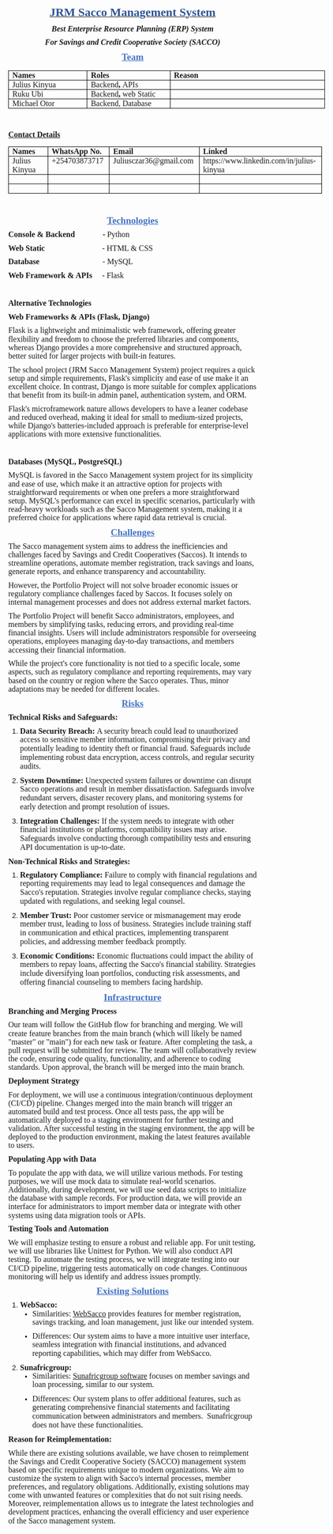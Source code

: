 <p style='margin-top:0in;margin-right:0in;margin-bottom:8.0pt;margin-left:0in;font-size:11.0pt;font-family:"Calibri",sans-serif;text-align:center;'><strong><u><span style='font-size:24px;font-family:"Times New Roman",serif;color:#2F5496;'>JRM Sacco Management System</span></u></strong></p>
<p style='margin-top:0in;margin-right:0in;margin-bottom:8.0pt;margin-left:0in;font-size:11.0pt;font-family:"Calibri",sans-serif;text-align:center;'><strong><em><span style='font-size:16px;line-height:107%;font-family:"Times New Roman",serif;'>Best Enterprise Resource Planning (ERP) System</span></em></strong></p>
<p style='margin-top:0in;margin-right:0in;margin-bottom:8.0pt;margin-left:0in;font-size:11.0pt;font-family:"Calibri",sans-serif;text-align:center;'><strong><em><span style='font-size:16px;line-height:107%;font-family:"Times New Roman",serif;'>For Savings and Credit Cooperative Society (SACCO)</span></em></strong></p>
<h2 style='margin-top:8.0pt;margin-right:0in;margin-bottom:6.0pt;margin-left:0in;text-align:center;font-size:19px;font-family:"Times New Roman",serif;color:#4472C4;text-decoration:underline;'>Team</h2>
<table style="width:481.25pt;border-collapse:collapse;border:none;">
    <tbody>
        <tr>
            <td style="width: 116.85pt;border: 1pt solid windowtext;padding: 0in 5.4pt;vertical-align: top;">
                <p style='margin-top:0in;margin-right:0in;margin-bottom:0in;margin-left:0in;font-size:11.0pt;font-family:"Calibri",sans-serif;line-height:normal;'><strong><span style='font-size:16px;font-family:"Times New Roman",serif;'>Names</span></strong></p>
            </td>
            <td style="width: 116.85pt;border-top: 1pt solid windowtext;border-right: 1pt solid windowtext;border-bottom: 1pt solid windowtext;border-image: initial;border-left: none;padding: 0in 5.4pt;vertical-align: top;">
                <p style='margin-top:0in;margin-right:0in;margin-bottom:0in;margin-left:0in;font-size:11.0pt;font-family:"Calibri",sans-serif;line-height:normal;'><strong><span style='font-size:16px;font-family:"Times New Roman",serif;'>Roles</span></strong></p>
            </td>
            <td style="width: 247.55pt;border-top: 1pt solid windowtext;border-right: 1pt solid windowtext;border-bottom: 1pt solid windowtext;border-image: initial;border-left: none;padding: 0in 5.4pt;vertical-align: top;">
                <p style='margin-top:0in;margin-right:0in;margin-bottom:0in;margin-left:0in;font-size:11.0pt;font-family:"Calibri",sans-serif;line-height:normal;'><strong><span style='font-size:16px;font-family:"Times New Roman",serif;'>Reason</span></strong></p>
            </td>
        </tr>
        <tr>
            <td style="width: 116.85pt;border-right: 1pt solid windowtext;border-bottom: 1pt solid windowtext;border-left: 1pt solid windowtext;border-image: initial;border-top: none;padding: 0in 5.4pt;vertical-align: top;">
                <p style='margin-top:0in;margin-right:0in;margin-bottom:0in;margin-left:0in;font-size:11.0pt;font-family:"Calibri",sans-serif;line-height:normal;'><span style='font-size:16px;font-family:  "Times New Roman",serif;'>Julius Kinyua</span></p>
            </td>
            <td style="width: 116.85pt;border-top: none;border-left: none;border-bottom: 1pt solid windowtext;border-right: 1pt solid windowtext;padding: 0in 5.4pt;vertical-align: top;">
                <p style='margin-top:0in;margin-right:0in;margin-bottom:0in;margin-left:0in;font-size:11.0pt;font-family:"Calibri",sans-serif;line-height:normal;'><span style='font-size:16px;font-family:  "Times New Roman",serif;'>Backend<strong>,&nbsp;</strong>APIs</span></p>
            </td>
            <td style="width: 247.55pt;border-top: none;border-left: none;border-bottom: 1pt solid windowtext;border-right: 1pt solid windowtext;padding: 0in 5.4pt;vertical-align: top;">
                <p style='margin-top:0in;margin-right:0in;margin-bottom:0in;margin-left:0in;font-size:11.0pt;font-family:"Calibri",sans-serif;line-height:normal;'><strong><span style='font-size:16px;font-family:"Times New Roman",serif;'>&nbsp;</span></strong></p>
            </td>
        </tr>
        <tr>
            <td style="width: 116.85pt;border-right: 1pt solid windowtext;border-bottom: 1pt solid windowtext;border-left: 1pt solid windowtext;border-image: initial;border-top: none;padding: 0in 5.4pt;vertical-align: top;">
                <p style='margin-top:0in;margin-right:0in;margin-bottom:0in;margin-left:0in;font-size:11.0pt;font-family:"Calibri",sans-serif;line-height:normal;'><span style='font-size:16px;font-family:  "Times New Roman",serif;'>Ruku Ubi</span></p>
            </td>
            <td style="width: 116.85pt;border-top: none;border-left: none;border-bottom: 1pt solid windowtext;border-right: 1pt solid windowtext;padding: 0in 5.4pt;vertical-align: top;">
                <p style='margin-top:0in;margin-right:0in;margin-bottom:0in;margin-left:0in;font-size:11.0pt;font-family:"Calibri",sans-serif;line-height:normal;'><span style='font-size:16px;font-family:  "Times New Roman",serif;'>Backend<strong>,&nbsp;</strong>web<strong>&nbsp;</strong>Static</span></p>
            </td>
            <td style="width: 247.55pt;border-top: none;border-left: none;border-bottom: 1pt solid windowtext;border-right: 1pt solid windowtext;padding: 0in 5.4pt;vertical-align: top;">
                <p style='margin-top:0in;margin-right:0in;margin-bottom:0in;margin-left:0in;font-size:11.0pt;font-family:"Calibri",sans-serif;line-height:normal;'><strong><span style='font-size:16px;font-family:"Times New Roman",serif;'>&nbsp;</span></strong></p>
            </td>
        </tr>
        <tr>
            <td style="width: 116.85pt;border-right: 1pt solid windowtext;border-bottom: 1pt solid windowtext;border-left: 1pt solid windowtext;border-image: initial;border-top: none;padding: 0in 5.4pt;vertical-align: top;">
                <p style='margin-top:0in;margin-right:0in;margin-bottom:0in;margin-left:0in;font-size:11.0pt;font-family:"Calibri",sans-serif;line-height:normal;'><span style='font-size:16px;font-family:  "Times New Roman",serif;'>Michael Otor</span></p>
            </td>
            <td style="width: 116.85pt;border-top: none;border-left: none;border-bottom: 1pt solid windowtext;border-right: 1pt solid windowtext;padding: 0in 5.4pt;vertical-align: top;">
                <p style='margin-top:0in;margin-right:0in;margin-bottom:0in;margin-left:0in;font-size:11.0pt;font-family:"Calibri",sans-serif;line-height:normal;'><span style='font-size:16px;font-family:  "Times New Roman",serif;'>Backend, Database</span></p>
            </td>
            <td style="width: 247.55pt;border-top: none;border-left: none;border-bottom: 1pt solid windowtext;border-right: 1pt solid windowtext;padding: 0in 5.4pt;vertical-align: top;">
                <p style='margin-top:0in;margin-right:0in;margin-bottom:0in;margin-left:0in;font-size:11.0pt;font-family:"Calibri",sans-serif;line-height:normal;'><strong><span style='font-size:16px;font-family:"Times New Roman",serif;'>&nbsp;</span></strong></p>
            </td>
        </tr>
    </tbody>
</table>
<p style='margin-top:0in;margin-right:0in;margin-bottom:8.0pt;margin-left:0in;font-size:11.0pt;font-family:"Calibri",sans-serif;'><strong><span style='font-size:16px;line-height:107%;font-family:"Times New Roman",serif;'>&nbsp;</span></strong></p>
<p style='margin-top:0in;margin-right:0in;margin-bottom:8.0pt;margin-left:0in;font-size:11.0pt;font-family:"Calibri",sans-serif;'><strong><u><span style='font-size:16px;line-height:107%;font-family:"Times New Roman",serif;'>Contact Details</span></u></strong></p>
<table style="width:476.75pt;border-collapse:collapse;border:none;">
    <tbody>
        <tr>
            <td style="width: 75.25pt;border: 1pt solid windowtext;padding: 0in 5.4pt;vertical-align: top;">
                <p style='margin-top:0in;margin-right:0in;margin-bottom:0in;margin-left:0in;font-size:11.0pt;font-family:"Calibri",sans-serif;line-height:normal;'><strong><span style='font-size:16px;font-family:"Times New Roman",serif;'>Names</span></strong></p>
            </td>
            <td style="width: 88.8pt;border-top: 1pt solid windowtext;border-right: 1pt solid windowtext;border-bottom: 1pt solid windowtext;border-image: initial;border-left: none;padding: 0in 5.4pt;vertical-align: top;">
                <p style='margin-top:0in;margin-right:0in;margin-bottom:0in;margin-left:0in;font-size:11.0pt;font-family:"Calibri",sans-serif;line-height:normal;'><strong><span style='font-size:16px;font-family:"Times New Roman",serif;'>WhatsApp No.</span></strong></p>
            </td>
            <td style="width: 132.1pt;border-top: 1pt solid windowtext;border-right: 1pt solid windowtext;border-bottom: 1pt solid windowtext;border-image: initial;border-left: none;padding: 0in 5.4pt;vertical-align: top;">
                <p style='margin-top:0in;margin-right:0in;margin-bottom:0in;margin-left:0in;font-size:11.0pt;font-family:"Calibri",sans-serif;line-height:normal;'><strong><span style='font-size:16px;font-family:"Times New Roman",serif;'>Email</span></strong></p>
            </td>
            <td style="width: 180.6pt;border-top: 1pt solid windowtext;border-right: 1pt solid windowtext;border-bottom: 1pt solid windowtext;border-image: initial;border-left: none;padding: 0in 5.4pt;vertical-align: top;">
                <p style='margin-top:0in;margin-right:0in;margin-bottom:0in;margin-left:0in;font-size:11.0pt;font-family:"Calibri",sans-serif;line-height:normal;'><strong><span style='font-size:16px;font-family:"Times New Roman",serif;'>Linked</span></strong></p>
            </td>
        </tr>
        <tr>
            <td style="width: 75.25pt;border-right: 1pt solid windowtext;border-bottom: 1pt solid windowtext;border-left: 1pt solid windowtext;border-image: initial;border-top: none;padding: 0in 5.4pt;vertical-align: top;">
                <p style='margin-top:0in;margin-right:0in;margin-bottom:0in;margin-left:0in;font-size:11.0pt;font-family:"Calibri",sans-serif;line-height:normal;'><span style='font-size:16px;font-family:"Times New Roman",serif;'>Julius Kinyua</span></p>
            </td>
            <td style="width: 88.8pt;border-top: none;border-left: none;border-bottom: 1pt solid windowtext;border-right: 1pt solid windowtext;padding: 0in 5.4pt;vertical-align: top;">
                <p style='margin-top:0in;margin-right:0in;margin-bottom:0in;margin-left:0in;font-size:11.0pt;font-family:"Calibri",sans-serif;line-height:normal;'><span style='font-size:16px;font-family:"Times New Roman",serif;'>+254703873717</span></p>
            </td>
            <td style="width: 132.1pt;border-top: none;border-left: none;border-bottom: 1pt solid windowtext;border-right: 1pt solid windowtext;padding: 0in 5.4pt;vertical-align: top;">
                <p style='margin-top:0in;margin-right:0in;margin-bottom:0in;margin-left:0in;font-size:11.0pt;font-family:"Calibri",sans-serif;line-height:normal;'><span style='font-size:16px;font-family:"Times New Roman",serif;'>Juliusczar36@gmail.com</span></p>
            </td>
            <td style="width: 180.6pt;border-top: none;border-left: none;border-bottom: 1pt solid windowtext;border-right: 1pt solid windowtext;padding: 0in 5.4pt;vertical-align: top;">
                <p style='margin-top:0in;margin-right:0in;margin-bottom:0in;margin-left:0in;font-size:11.0pt;font-family:"Calibri",sans-serif;line-height:normal;'><span style='font-size:16px;font-family:"Times New Roman",serif;'>https://www.linkedin.com/in/julius-kinyua</span></p>
            </td>
        </tr>
        <tr>
            <td style="width: 75.25pt;border-right: 1pt solid windowtext;border-bottom: 1pt solid windowtext;border-left: 1pt solid windowtext;border-image: initial;border-top: none;padding: 0in 5.4pt;vertical-align: top;">
                <p style='margin-top:0in;margin-right:0in;margin-bottom:0in;margin-left:0in;font-size:11.0pt;font-family:"Calibri",sans-serif;line-height:normal;'><span style='font-size:16px;font-family:"Times New Roman",serif;'>&nbsp;</span></p>
            </td>
            <td style="width: 88.8pt;border-top: none;border-left: none;border-bottom: 1pt solid windowtext;border-right: 1pt solid windowtext;padding: 0in 5.4pt;vertical-align: top;">
                <p style='margin-top:0in;margin-right:0in;margin-bottom:0in;margin-left:0in;font-size:11.0pt;font-family:"Calibri",sans-serif;line-height:normal;'><strong><span style='font-size:16px;font-family:"Times New Roman",serif;'>&nbsp;</span></strong></p>
            </td>
            <td style="width: 132.1pt;border-top: none;border-left: none;border-bottom: 1pt solid windowtext;border-right: 1pt solid windowtext;padding: 0in 5.4pt;vertical-align: top;">
                <p style='margin-top:0in;margin-right:0in;margin-bottom:0in;margin-left:0in;font-size:11.0pt;font-family:"Calibri",sans-serif;line-height:normal;'><strong><span style='font-size:16px;font-family:"Times New Roman",serif;'>&nbsp;</span></strong></p>
            </td>
            <td style="width: 180.6pt;border-top: none;border-left: none;border-bottom: 1pt solid windowtext;border-right: 1pt solid windowtext;padding: 0in 5.4pt;vertical-align: top;">
                <p style='margin-top:0in;margin-right:0in;margin-bottom:0in;margin-left:0in;font-size:11.0pt;font-family:"Calibri",sans-serif;line-height:normal;'><strong><span style='font-size:16px;font-family:"Times New Roman",serif;'>&nbsp;</span></strong></p>
            </td>
        </tr>
        <tr>
            <td style="width: 75.25pt;border-right: 1pt solid windowtext;border-bottom: 1pt solid windowtext;border-left: 1pt solid windowtext;border-image: initial;border-top: none;padding: 0in 5.4pt;vertical-align: top;">
                <p style='margin-top:0in;margin-right:0in;margin-bottom:0in;margin-left:0in;font-size:11.0pt;font-family:"Calibri",sans-serif;line-height:normal;'><span style='font-size:16px;font-family:"Times New Roman",serif;'>&nbsp;</span></p>
            </td>
            <td style="width: 88.8pt;border-top: none;border-left: none;border-bottom: 1pt solid windowtext;border-right: 1pt solid windowtext;padding: 0in 5.4pt;vertical-align: top;">
                <p style='margin-top:0in;margin-right:0in;margin-bottom:0in;margin-left:0in;font-size:11.0pt;font-family:"Calibri",sans-serif;line-height:normal;'><strong><span style='font-size:16px;font-family:"Times New Roman",serif;'>&nbsp;</span></strong></p>
            </td>
            <td style="width: 132.1pt;border-top: none;border-left: none;border-bottom: 1pt solid windowtext;border-right: 1pt solid windowtext;padding: 0in 5.4pt;vertical-align: top;">
                <p style='margin-top:0in;margin-right:0in;margin-bottom:0in;margin-left:0in;font-size:11.0pt;font-family:"Calibri",sans-serif;line-height:normal;'><strong><span style='font-size:16px;font-family:"Times New Roman",serif;'>&nbsp;</span></strong></p>
            </td>
            <td style="width: 180.6pt;border-top: none;border-left: none;border-bottom: 1pt solid windowtext;border-right: 1pt solid windowtext;padding: 0in 5.4pt;vertical-align: top;">
                <p style='margin-top:0in;margin-right:0in;margin-bottom:0in;margin-left:0in;font-size:11.0pt;font-family:"Calibri",sans-serif;line-height:normal;'><strong><span style='font-size:16px;font-family:"Times New Roman",serif;'>&nbsp;</span></strong></p>
            </td>
        </tr>
    </tbody>
</table>
<p style='margin-top:0in;margin-right:0in;margin-bottom:8.0pt;margin-left:0in;font-size:11.0pt;font-family:"Calibri",sans-serif;'><span style='font-size:16px;line-height:107%;font-family:"Times New Roman",serif;'>&nbsp;</span></p>
<h2 style='margin-top:8.0pt;margin-right:0in;margin-bottom:6.0pt;margin-left:0in;text-align:center;font-size:19px;font-family:"Times New Roman",serif;color:#4472C4;text-decoration:underline;'>Technologies</h2>
<p style='margin-top:0in;margin-right:0in;margin-bottom:8.0pt;margin-left:0in;font-size:11.0pt;font-family:"Calibri",sans-serif;'><strong><span style='font-size:16px;line-height:107%;font-family:"Times New Roman",serif;'>Console &amp; Backend &nbsp; &nbsp; &nbsp; &nbsp; &nbsp; &nbsp; &nbsp;-&nbsp;</span></strong><span style='font-size:16px;line-height:107%;font-family:"Times New Roman",serif;'>Python</span></p>
<p style='margin-top:0in;margin-right:0in;margin-bottom:8.0pt;margin-left:0in;font-size:11.0pt;font-family:"Calibri",sans-serif;'><strong><span style='font-size:16px;line-height:107%;font-family:"Times New Roman",serif;'>Web Static</span></strong><span style='font-size:16px;line-height:107%;font-family:"Times New Roman",serif;'>&nbsp;&nbsp; &nbsp; &nbsp; &nbsp; &nbsp; &nbsp; &nbsp; &nbsp; &nbsp; &nbsp; &nbsp; &nbsp; &nbsp; &nbsp;&nbsp;- HTML &amp; CSS</span></p>
<p style='margin-top:0in;margin-right:0in;margin-bottom:8.0pt;margin-left:0in;font-size:11.0pt;font-family:"Calibri",sans-serif;'><strong><span style='font-size:16px;line-height:107%;font-family:"Times New Roman",serif;'>Database</span></strong><span style='font-size:16px;line-height:107%;font-family:"Times New Roman",serif;'>&nbsp;&nbsp; &nbsp; &nbsp; &nbsp; &nbsp; &nbsp; &nbsp; &nbsp; &nbsp; &nbsp; &nbsp; &nbsp; &nbsp; &nbsp; &nbsp; &nbsp;- MySQL</span></p>
<p style='margin-top:0in;margin-right:0in;margin-bottom:8.0pt;margin-left:0in;font-size:11.0pt;font-family:"Calibri",sans-serif;'><strong><span style='font-size:16px;line-height:107%;font-family:"Times New Roman",serif;'>Web Framework &amp; APIs</span></strong><span style='font-size:16px;line-height:107%;font-family:"Times New Roman",serif;'>&nbsp;&nbsp; &nbsp;&nbsp;- Flask</span></p>
<p style='margin-top:0in;margin-right:0in;margin-bottom:8.0pt;margin-left:0in;font-size:11.0pt;font-family:"Calibri",sans-serif;'><span style='font-size:16px;line-height:107%;font-family:"Times New Roman",serif;'>&nbsp;</span></p>
<p style='margin-top:0in;margin-right:0in;margin-bottom:8.0pt;margin-left:0in;font-size:11.0pt;font-family:"Calibri",sans-serif;'><strong><span style='font-size:16px;line-height:107%;font-family:"Times New Roman",serif;'>Alternative Technologies</span></strong></p>
<p style='margin-top:0in;margin-right:0in;margin-bottom:8.0pt;margin-left:0in;font-size:11.0pt;font-family:"Calibri",sans-serif;'><strong><span style='font-size:16px;line-height:107%;font-family:"Times New Roman",serif;'>Web Frameworks &amp; APIs (Flask, Django)</span></strong></p>
<p style='margin-top:0in;margin-right:0in;margin-bottom:8.0pt;margin-left:0in;font-size:11.0pt;font-family:"Calibri",sans-serif;'><span style='font-size:16px;line-height:107%;font-family:"Times New Roman",serif;'>Flask is a lightweight and minimalistic web framework, offering greater flexibility and freedom to choose the preferred libraries and components, whereas Django provides a more comprehensive and structured approach, better suited for larger projects with built-in features.</span></p>
<p style='margin-top:0in;margin-right:0in;margin-bottom:8.0pt;margin-left:0in;font-size:11.0pt;font-family:"Calibri",sans-serif;'><span style='font-size:16px;line-height:107%;font-family:"Times New Roman",serif;'>The school project (JRM Sacco Management System) project requires a quick setup and simple requirements, Flask&apos;s simplicity and ease of use make it an excellent choice. In contrast, Django is more suitable for complex applications that benefit from its built-in admin panel, authentication system, and ORM.</span></p>
<p style='margin-top:0in;margin-right:0in;margin-bottom:8.0pt;margin-left:0in;font-size:11.0pt;font-family:"Calibri",sans-serif;'><span style='font-size:16px;line-height:107%;font-family:"Times New Roman",serif;'>Flask&apos;s microframework nature allows developers to have a leaner codebase and reduced overhead, making it ideal for small to medium-sized projects, while Django&apos;s batteries-included approach is preferable for enterprise-level applications with more extensive functionalities.</span></p>
<p style='margin-top:0in;margin-right:0in;margin-bottom:8.0pt;margin-left:0in;font-size:11.0pt;font-family:"Calibri",sans-serif;'><span style='font-size:16px;line-height:107%;font-family:"Times New Roman",serif;'>&nbsp;</span></p>
<p style='margin-top:0in;margin-right:0in;margin-bottom:8.0pt;margin-left:0in;font-size:11.0pt;font-family:"Calibri",sans-serif;'><strong><span style='font-size:16px;line-height:107%;font-family:"Times New Roman",serif;'>Databases (MySQL, PostgreSQL)</span></strong></p>
<p style='margin-top:0in;margin-right:0in;margin-bottom:8.0pt;margin-left:0in;font-size:11.0pt;font-family:"Calibri",sans-serif;'><span style='font-size:16px;line-height:107%;font-family:"Times New Roman",serif;'>MySQL is favored in the Sacco Management system project for its simplicity and ease of use, which make it an attractive option for projects with straightforward requirements or when one prefers a more straightforward setup. MySQL&apos;s performance can excel in specific scenarios, particularly with read-heavy workloads such as the Sacco Management system, making it a preferred choice for applications where rapid data retrieval is crucial.</span></p>
<h2 style='margin-top:8.0pt;margin-right:0in;margin-bottom:6.0pt;margin-left:0in;text-align:center;font-size:19px;font-family:"Times New Roman",serif;color:#4472C4;text-decoration:underline;'>Challenges</h2>
<p style='margin-top:0in;margin-right:0in;margin-bottom:8.0pt;margin-left:0in;font-size:11.0pt;font-family:"Calibri",sans-serif;'><span style='font-size:16px;line-height:107%;font-family:"Times New Roman",serif;'>The Sacco management system aims to address the inefficiencies and challenges faced by Savings and Credit Cooperatives (Saccos). It intends to streamline operations, automate member registration, track savings and loans, generate reports, and enhance transparency and accountability.</span></p>
<p style='margin-top:0in;margin-right:0in;margin-bottom:8.0pt;margin-left:0in;font-size:11.0pt;font-family:"Calibri",sans-serif;'><span style='font-size:16px;line-height:107%;font-family:"Times New Roman",serif;'>However, the Portfolio Project will not solve broader economic issues or regulatory compliance challenges faced by Saccos. It focuses solely on internal management processes and does not address external market factors.</span></p>
<p style='margin-top:0in;margin-right:0in;margin-bottom:8.0pt;margin-left:0in;font-size:11.0pt;font-family:"Calibri",sans-serif;'><span style='font-size:16px;line-height:107%;font-family:"Times New Roman",serif;'>The Portfolio Project will benefit Sacco administrators, employees, and members by simplifying tasks, reducing errors, and providing real-time financial insights. Users will include administrators responsible for overseeing operations, employees managing day-to-day transactions, and members accessing their financial information.</span></p>
<p style='margin-top:0in;margin-right:0in;margin-bottom:8.0pt;margin-left:0in;font-size:11.0pt;font-family:"Calibri",sans-serif;'><span style='font-size:16px;line-height:107%;font-family:"Times New Roman",serif;'>While the project&apos;s core functionality is not tied to a specific locale, some aspects, such as regulatory compliance and reporting requirements, may vary based on the country or region where the Sacco operates. Thus, minor adaptations may be needed for different locales.</span></p>
<h2 style='margin-top:8.0pt;margin-right:0in;margin-bottom:6.0pt;margin-left:0in;text-align:center;font-size:19px;font-family:"Times New Roman",serif;color:#4472C4;text-decoration:underline;'>Risks</h2>
<p style='margin-top:0in;margin-right:0in;margin-bottom:8.0pt;margin-left:0in;font-size:11.0pt;font-family:"Calibri",sans-serif;'><strong><span style='font-size:16px;line-height:107%;font-family:"Times New Roman",serif;'>Technical Risks and Safeguards:</span></strong></p>
<ol style="margin-bottom:0in;margin-top:0in;" start="1" type="1">
    <li style='margin-top:0in;margin-right:0in;margin-bottom:8.0pt;margin-left:0in;font-size:11.0pt;font-family:"Calibri",sans-serif;'><strong><span style='font-size:16px;line-height:107%;font-family:"Times New Roman",serif;'>Data Security Breach:</span></strong><span style='font-size:16px;line-height:107%;font-family:"Times New Roman",serif;'>&nbsp;A security breach could lead to unauthorized access to sensitive member information, compromising their privacy and potentially leading to identity theft or financial fraud. Safeguards include implementing robust data encryption, access controls, and regular security audits.</span></li>
    <li style='margin-top:0in;margin-right:0in;margin-bottom:8.0pt;margin-left:0in;font-size:11.0pt;font-family:"Calibri",sans-serif;'><strong><span style='font-size:16px;line-height:107%;font-family:"Times New Roman",serif;'>System Downtime:</span></strong><span style='font-size:16px;line-height:107%;font-family:"Times New Roman",serif;'>&nbsp;Unexpected system failures or downtime can disrupt Sacco operations and result in member dissatisfaction. Safeguards involve redundant servers, disaster recovery plans, and monitoring systems for early detection and prompt resolution of issues.</span></li>
    <li style='margin-top:0in;margin-right:0in;margin-bottom:8.0pt;margin-left:0in;font-size:11.0pt;font-family:"Calibri",sans-serif;'><strong><span style='font-size:16px;line-height:107%;font-family:"Times New Roman",serif;'>Integration Challenges:</span></strong><span style='font-size:16px;line-height:107%;font-family:"Times New Roman",serif;'>&nbsp;If the system needs to integrate with other financial institutions or platforms, compatibility issues may arise. Safeguards involve conducting thorough compatibility tests and ensuring API documentation is up-to-date.</span></li>
</ol>
<p style='margin-top:0in;margin-right:0in;margin-bottom:8.0pt;margin-left:0in;font-size:11.0pt;font-family:"Calibri",sans-serif;'><strong><span style='font-size:16px;line-height:107%;font-family:"Times New Roman",serif;'>Non-Technical Risks and Strategies:</span></strong></p>
<ol style="margin-bottom:0in;margin-top:0in;" start="1" type="1">
    <li style='margin-top:0in;margin-right:0in;margin-bottom:8.0pt;margin-left:0in;font-size:11.0pt;font-family:"Calibri",sans-serif;'><strong><span style='font-size:16px;line-height:107%;font-family:"Times New Roman",serif;'>Regulatory Compliance:</span></strong><span style='font-size:16px;line-height:107%;font-family:"Times New Roman",serif;'>&nbsp;Failure to comply with financial regulations and reporting requirements may lead to legal consequences and damage the Sacco&apos;s reputation. Strategies involve regular compliance checks, staying updated with regulations, and seeking legal counsel.</span></li>
    <li style='margin-top:0in;margin-right:0in;margin-bottom:8.0pt;margin-left:0in;font-size:11.0pt;font-family:"Calibri",sans-serif;'><strong><span style='font-size:16px;line-height:107%;font-family:"Times New Roman",serif;'>Member Trust:</span></strong><span style='font-size:16px;line-height:107%;font-family:"Times New Roman",serif;'>&nbsp;Poor customer service or mismanagement may erode member trust, leading to loss of business. Strategies include training staff in communication and ethical practices, implementing transparent policies, and addressing member feedback promptly.</span></li>
    <li style='margin-top:0in;margin-right:0in;margin-bottom:8.0pt;margin-left:0in;font-size:11.0pt;font-family:"Calibri",sans-serif;'><strong><span style='font-size:16px;line-height:107%;font-family:"Times New Roman",serif;'>Economic Conditions:</span></strong><span style='font-size:16px;line-height:107%;font-family:"Times New Roman",serif;'>&nbsp;Economic fluctuations could impact the ability of members to repay loans, affecting the Sacco&apos;s financial stability. Strategies include diversifying loan portfolios, conducting risk assessments, and offering financial counseling to members facing hardship.</span></li>
</ol>
<h2 style='margin-top:8.0pt;margin-right:0in;margin-bottom:6.0pt;margin-left:0in;text-align:center;font-size:19px;font-family:"Times New Roman",serif;color:#4472C4;text-decoration:underline;'>Infrastructure</h2>
<p style='margin-top:0in;margin-right:0in;margin-bottom:8.0pt;margin-left:0in;font-size:11.0pt;font-family:"Calibri",sans-serif;'><strong><span style='font-size:16px;line-height:107%;font-family:"Times New Roman",serif;'>Branching and Merging Process</span></strong></p>
<p style='margin-top:0in;margin-right:0in;margin-bottom:8.0pt;margin-left:0in;font-size:11.0pt;font-family:"Calibri",sans-serif;'><span style='font-size:16px;line-height:107%;font-family:"Times New Roman",serif;'>Our team will follow the GitHub flow for branching and merging. We will create feature branches from the main branch (which will likely be named &quot;master&quot; or &quot;main&quot;) for each new task or feature. After completing the task, a pull request will be submitted for review. The team will collaboratively review the code, ensuring code quality, functionality, and adherence to coding standards. Upon approval, the branch will be merged into the main branch.</span></p>
<p style='margin-top:0in;margin-right:0in;margin-bottom:8.0pt;margin-left:0in;font-size:11.0pt;font-family:"Calibri",sans-serif;'><strong><span style='font-size:16px;line-height:107%;font-family:"Times New Roman",serif;'>Deployment Strategy</span></strong></p>
<p style='margin-top:0in;margin-right:0in;margin-bottom:8.0pt;margin-left:0in;font-size:11.0pt;font-family:"Calibri",sans-serif;'><span style='font-size:16px;line-height:107%;font-family:"Times New Roman",serif;'>For deployment, we will use a continuous integration/continuous deployment (CI/CD) pipeline. Changes merged into the main branch will trigger an automated build and test process. Once all tests pass, the app will be automatically deployed to a staging environment for further testing and validation. After successful testing in the staging environment, the app will be deployed to the production environment, making the latest features available to users.</span></p>
<p style='margin-top:0in;margin-right:0in;margin-bottom:8.0pt;margin-left:0in;font-size:11.0pt;font-family:"Calibri",sans-serif;'><strong><span style='font-size:16px;line-height:107%;font-family:"Times New Roman",serif;'>Populating App with Data</span></strong></p>
<p style='margin-top:0in;margin-right:0in;margin-bottom:8.0pt;margin-left:0in;font-size:11.0pt;font-family:"Calibri",sans-serif;'><span style='font-size:16px;line-height:107%;font-family:"Times New Roman",serif;'>To populate the app with data, we will utilize various methods. For testing purposes, we will use mock data to simulate real-world scenarios. Additionally, during development, we will use seed data scripts to initialize the database with sample records. For production data, we will provide an interface for administrators to import member data or integrate with other systems using data migration tools or APIs.</span></p>
<p style='margin-top:0in;margin-right:0in;margin-bottom:8.0pt;margin-left:0in;font-size:11.0pt;font-family:"Calibri",sans-serif;'><strong><span style='font-size:16px;line-height:107%;font-family:"Times New Roman",serif;'>Testing Tools and Automation</span></strong></p>
<p style='margin-top:0in;margin-right:0in;margin-bottom:8.0pt;margin-left:0in;font-size:11.0pt;font-family:"Calibri",sans-serif;'><span style='font-size:16px;line-height:107%;font-family:"Times New Roman",serif;'>We will emphasize testing to ensure a robust and reliable app. For unit testing, we will use libraries like Unittest for Python. We will also conduct API testing. To automate the testing process, we will integrate testing into our CI/CD pipeline, triggering tests automatically on code changes. Continuous monitoring will help us identify and address issues promptly.</span></p>
<h2 style='margin-top:8.0pt;margin-right:0in;margin-bottom:6.0pt;margin-left:0in;text-align:center;font-size:19px;font-family:"Times New Roman",serif;color:#4472C4;text-decoration:underline;'>Existing Solutions</h2>
<ol style="margin-bottom:0in;margin-top:0in;" start="1" type="1">
    <li style='margin-top:0in;margin-right:0in;margin-bottom:8.0pt;margin-left:0in;font-size:11.0pt;font-family:"Calibri",sans-serif;'><strong><span style='font-size:16px;line-height:107%;font-family:"Times New Roman",serif;'>WebSacco:</span></strong>
        <ul style="margin-bottom:0in;margin-top:0in;" type="disc">
            <li style='margin-top:0in;margin-right:0in;margin-bottom:8.0pt;margin-left:0in;font-size:11.0pt;font-family:"Calibri",sans-serif;'><span style='font-size:16px;line-height:107%;font-family:"Times New Roman",serif;'>Similarities:&nbsp;</span><a href="https://websacco.com/"><span style='font-size:16px;line-height:107%;font-family:"Times New Roman",serif;'>WebSacco</span></a><span style='font-size:16px;line-height:107%;font-family:"Times New Roman",serif;'>&nbsp;provides features for member registration, savings tracking, and loan management, just like our intended system.</span></li>
            <li style='margin-top:0in;margin-right:0in;margin-bottom:8.0pt;margin-left:0in;font-size:11.0pt;font-family:"Calibri",sans-serif;'><span style='font-size:16px;line-height:107%;font-family:"Times New Roman",serif;'>Differences: Our system aims to have a more intuitive user interface, seamless integration with financial institutions, and advanced reporting capabilities, which may differ from WebSacco.</span></li>
        </ul>
    </li>
    <li style='margin-top:0in;margin-right:0in;margin-bottom:8.0pt;margin-left:0in;font-size:11.0pt;font-family:"Calibri",sans-serif;'><strong><span style='font-size:16px;line-height:107%;font-family:"Times New Roman",serif;'>Sunafricgroup</span></strong><strong><span style='font-size:16px;line-height:107%;font-family:"Times New Roman",serif;'>:</span></strong>
        <ul style="margin-bottom:0in;margin-top:0in;" type="disc">
            <li style='margin-top:0in;margin-right:0in;margin-bottom:8.0pt;margin-left:0in;font-size:11.0pt;font-family:"Calibri",sans-serif;'><span style='font-size:16px;line-height:107%;font-family:"Times New Roman",serif;'>Similarities:&nbsp;</span><a href="https://sunafricgroup.co.ke/Microfinance.html"><span style='font-size:16px;line-height:107%;font-family:"Times New Roman",serif;'>Sunafricgroup software</span></a><span style='font-size:16px;line-height:107%;font-family:"Times New Roman",serif;'>&nbsp;focuses on member savings and loan processing, similar to our system.</span></li>
            <li style='margin-top:0in;margin-right:0in;margin-bottom:8.0pt;margin-left:0in;font-size:11.0pt;font-family:"Calibri",sans-serif;'><span style='font-size:16px;line-height:107%;font-family:"Times New Roman",serif;'>Differences: Our system plans to offer additional features, such as generating comprehensive financial statements and facilitating communication between administrators and members. &nbsp;Sunafricgroup does not have these functionalities.</span></li>
        </ul>
    </li>
</ol>
<p style='margin-top:0in;margin-right:0in;margin-bottom:8.0pt;margin-left:0in;font-size:11.0pt;font-family:"Calibri",sans-serif;'><strong><span style='font-size:16px;line-height:107%;font-family:"Times New Roman",serif;'>Reason for Reimplementation:</span></strong></p>
<p style='margin-top:0in;margin-right:0in;margin-bottom:8.0pt;margin-left:0in;font-size:11.0pt;font-family:"Calibri",sans-serif;'><span style='font-size:16px;line-height:107%;font-family:"Times New Roman",serif;'>While there are existing solutions available, we have chosen to reimplement the Savings and Credit Cooperative Society (SACCO) management system based on specific requirements unique to modern organizations. We aim to customize the system to align with Sacco&apos;s internal processes, member preferences, and regulatory obligations. Additionally, existing solutions may come with unwanted features or complexities that do not suit rising needs. Moreover, reimplementation allows us to integrate the latest technologies and development practices, enhancing the overall efficiency and user experience of the Sacco management system.</span></p>
